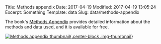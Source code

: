 Title: Methods appendix
Date: 2017-04-19
Modified: 2017-04-19 13:05:24
Excerpt: Something
Template: data
Slug: data/methods-appendix

The book's [Methods Appendix](/files/pdfs/Judith%20Kelley%2C%20Scorecard%20Diplomacy%2C%20Methods%20Appendix.pdf) provides detailed information about the methods and data used, and it is available for free.

[![Methods appendix thumbnail][2]{.center-block .img-thumbnail}][1]

[1]: /files/pdfs/Judith%20Kelley%2C%20Scorecard%20Diplomacy%2C%20Methods%20Appendix.pdf
[2]: /files/images/pdf-methods-appendix.png (Download PDF)

